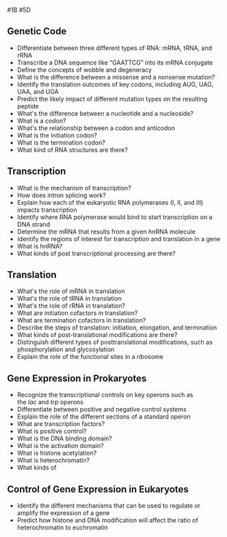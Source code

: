 #1B #5D 
## Genetic Code
- Differentiate between three different types of RNA: mRNA, tRNA, and rRNA
- Transcribe a DNA sequence like “GAATTCG” into its mRNA conjugate
- Define the concepts of wobble and degeneracy
- What is the difference between a missense and a nonsense mutation?
- Identify the translation outcomes of key codons, including AUG, UAG, UAA, and UGA
- Predict the likely impact of different mutation types on the resulting peptide
- What's the difference between a nucleotide and a nucleoside?
- What is a codon?
- What's the relationship between a codon and anticodon
- What is the initiation codon?
- What is the termination codon?
- What kind of RNA structures are there?

## Transcription
- What is the mechanism of transcription?
- How does intron splicing work?
- Explain how each of the eukaryotic RNA polymerases (I, II, and III) impacts transcription
- Identify where RNA polymerase would bind to start transcription on a DNA strand
- Determine the mRNA that results from a given hnRNA molecule
- Identify the regions of interest for transcription and translation in a gene
- What is hnRNA?
- What kinds of post transcriptional processing are there?

## Translation
- What's the role of mRNA in translation
- What's the role of tRNA in translation
- What's the role of rRNA in translation?
- What are initiation cofactors in translation?
- What are termination cofactors in translation?
- Describe the steps of translation: initiation, elongation, and termination
- What kinds of post-translational modifications are there?
- Distinguish different types of posttranslational modifications, such as phosphorylation and glycosylation
- Explain the role of the functional sites in a ribosome
## Gene Expression in Prokaryotes
- Recognize the transcriptional controls on key operons such as the _lac_ and _trp_ operons
- Differentiate between positive and negative control systems
- Explain the role of the different sections of a standard operon
- What are transcription factors?
- What is positive control?
- What is the DNA binding domain?
- What is the activation domain?
- What is histone acetylation?
- What is heterochromatin?
- What kinds of 
## Control of Gene Expression in Eukaryotes
- Identify the different mechanisms that can be used to regulate or amplify the expression of a gene
- Predict how histone and DNA modification will affect the ratio of heterochromatin to euchromatin